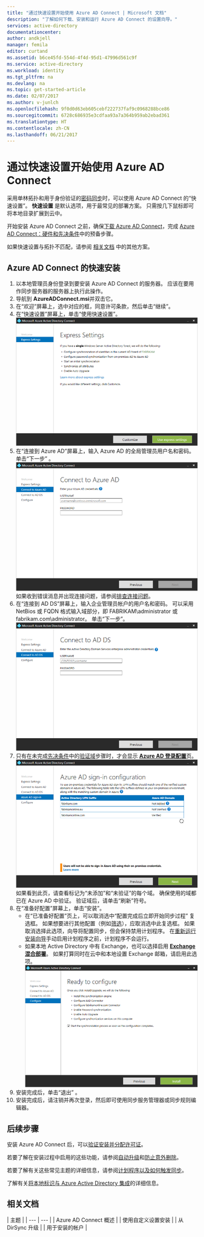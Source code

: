 ```yaml
---
title: "通过快速设置开始使用 Azure AD Connect | Microsoft 文档"
description: "了解如何下载、安装和运行 Azure AD Connect 的设置向导。"
services: active-directory
documentationcenter: 
author: andkjell
manager: femila
editor: curtand
ms.assetid: b6ce45fd-554d-4f4d-95d1-47996d561c9f
ms.service: active-directory
ms.workload: identity
ms.tgt_pltfrm: na
ms.devlang: na
ms.topic: get-started-article
ms.date: 02/07/2017
ms.author: v-junlch
ms.openlocfilehash: 9f0d0d63eb605cebf222737faf9c0968288bce86
ms.sourcegitcommit: 6728c686935e3cdfaa93a7a364b959ab2ebad361
ms.translationtype: HT
ms.contentlocale: zh-CN
ms.lasthandoff: 06/21/2017
---
```

# <a name="getting-started-with-azure-ad-connect-using-express-settings"></a>通过快速设置开始使用 Azure AD Connect
采用单林拓扑和用于身份验证的[密码同步](active-directory-aadconnectsync-implement-password-synchronization.md)时，可以使用 Azure AD Connect 的“快速设置”。 **快速设置** 是默认选项，用于最常见的部署方案。 只需按几下鼠标即可将本地目录扩展到云中。

开始安装 Azure AD Connect 之前，确保[下载 Azure AD Connect](http://go.microsoft.com/fwlink/?LinkId=615771)，完成 [Azure AD Connect：硬件和先决条件](active-directory-aadconnect-prerequisites.md)中的预备步骤。

如果快速设置与拓扑不匹配，请参阅 [相关文档](#related-documentation) 中的其他方案。

## <a name="express-installation-of-azure-ad-connect"></a>Azure AD Connect 的快速安装
1. 以本地管理员身份登录到要安装 Azure AD Connect 的服务器。 应该在要用作同步服务器的服务器上执行此操作。
2. 导航到 **AzureADConnect.msi**并双击它。
3. 在“欢迎”屏幕上，选中对应的框，同意许可条款，然后单击“继续”。  
4. 在“快速设置”屏幕上，单击“使用快速设置”。  
   ![欢迎使用 Azure AD Connect](./media/active-directory-aadconnect-get-started-express/express.png)
5. 在“连接到 Azure AD”屏幕上，输入 Azure AD 的全局管理员用户名和密码。 单击“下一步” 。  
   ![连接到 Azure AD](./media/active-directory-aadconnect-get-started-express/connectaad.png)如果收到错误消息并出现连接问题，请参阅[排查连接问题](active-directory-aadconnect-troubleshoot-connectivity.md)。
6. 在“连接到 AD DS”屏幕上，输入企业管理员帐户的用户名和密码。 可以采用 NetBios 或 FQDN 格式输入域部分，即 FABRIKAM\administrator 或 fabrikam.com\administrator。 单击“下一步”。  
   ![连接到 AD DS](./media/active-directory-aadconnect-get-started-express/connectad.png)
7. 只有在未完成[先决条件](active-directory-aadconnect-prerequisites.md)中的[验证域](../active-directory-add-domain.md)步骤时，才会显示 [**Azure AD 登录配置**](active-directory-aadconnect-user-signin.md#azure-ad-sign-in-configuration)页。
   ![未验证的域](./media/active-directory-aadconnect-get-started-express/unverifieddomain.png)  
   如果看到此页，请查看标记为“未添加”和“未验证”的每个域。 确保使用的域都已在 Azure AD 中验证。 验证域后，请单击“刷新”符号。
8. 在“准备好配置”屏幕上，单击“安装”。
   - 在“已准备好配置”页上，可以取消选中“配置完成后立即开始同步过程”  复选框。 如果想要进行其他配置（例如[筛选](active-directory-aadconnectsync-configure-filtering.md)），应取消选中此复选框。 如果取消选择此选项，向导将配置同步，但会保持禁用计划程序。 在[重新运行安装向导](active-directory-aadconnectsync-installation-wizard.md)手动启用计划程序之前，计划程序不会运行。
   - 如果本地 Active Directory 中有 Exchange，也可以选择启用 [**Exchange 混合部署**](https://technet.microsoft.com/library/jj200581.aspx)。 如果打算同时在云中和本地设置 Exchange 邮箱，请启用此选项。
     ![已准备好配置 Azure AD Connect](./media/active-directory-aadconnect-get-started-express/readytoconfigure.png)
9. 安装完成后，单击“退出” 。
10. 安装完成后，请注销并再次登录，然后即可使用同步服务管理器或同步规则编辑器。

## <a name="next-steps"></a>后续步骤
安装 Azure AD Connect 后，可以[验证安装并分配许可证](active-directory-aadconnect-whats-next.md)。

若要了解在安装过程中启用的这些功能，请参阅[自动升级](active-directory-aadconnect-feature-automatic-upgrade.md)和[防止意外删除](active-directory-aadconnectsync-feature-prevent-accidental-deletes.md)。

若要了解有关这些常见主题的详细信息，请参阅[计划程序以及如何触发同步](active-directory-aadconnectsync-feature-scheduler.md)。

了解有关[将本地标识与 Azure Active Directory 集成](active-directory-aadconnect.md)的详细信息。

## <a name="related-documentation"></a>相关文档
| 主题 |
| --- | --- |
| Azure AD Connect 概述 |
| 使用自定义设置安装 |
| 从 DirSync 升级 |
| 用于安装的帐户 |


